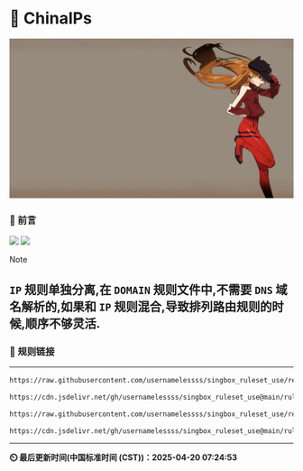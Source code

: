 
# 🧸 ChinaIPs
![](https://raw.githubusercontent.com/usernamelessss/picture-bed/main/images/202504042256831.jpg)
### 📣 前言
![](https://shields.io/badge/-移除重复规则-ff69b4) ![](https://shields.io/badge/-IP&nbsp;规则单独存放不与&nbsp;DOMAIN&nbsp;等混合-green)
> [!NOTE]
**`IP` 规则单独分离,在 `DOMAIN` 规则文件中,不需要 `DNS` 域名解析的,如果和 `IP` 规则混合,导致排列路由规则的时候,顺序不够灵活.**
---

###  🔗 规则链接
---

```url
https://raw.githubusercontent.com/usernamelessss/singbox_ruleset_use/refs/heads/main/rule/ChinaIPs/ChinaIPs.json
```

```url
https://cdn.jsdelivr.net/gh/usernamelessss/singbox_ruleset_use@main/rule/ChinaIPs/ChinaIPs.json
```

```url
https://raw.githubusercontent.com/usernamelessss/singbox_ruleset_use/refs/heads/main/rule/ChinaIPs/ChinaIPs.srs
```

```url
https://cdn.jsdelivr.net/gh/usernamelessss/singbox_ruleset_use@main/rule/ChinaIPs/ChinaIPs.srs
```

---
**⏲️ 最后更新时间(中国标准时间 (CST))：2025-04-20 07:24:53**